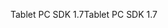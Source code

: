 <span data-ttu-id="cbde4-101">Tablet PC SDK 1.7</span><span class="sxs-lookup"><span data-stu-id="cbde4-101">Tablet PC SDK 1.7</span></span>